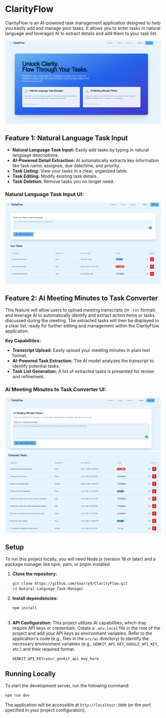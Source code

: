 # ClarityFlow

ClarityFlow is an AI-powered task management application designed to help you easily add and manage your tasks. It allows you to enter tasks in natural language and leverages AI to extract details and add them to your task list.

![ClarityFlow Screenshot](UI.png)

## Feature 1: Natural Language Task Input

*   **Natural Language Task Input:** Easily add tasks by typing in natural language descriptions.
*   **AI-Powered Detail Extraction:** AI automatically extracts key information like task name, assignee, due date/time, and priority.
*   **Task Listing:** View your tasks in a clear, organized table.
*   **Task Editing:** Modify existing task details.
*   **Task Deletion:** Remove tasks you no longer need.

### Natural Language Task Input UI:
![Natural Language Task Input UI](Task.png)


## Feature 2: AI Meeting Minutes to Task Converter

This feature will allow users to upload meeting transcripts (in `.txt` format) and leverage AI to automatically identify and extract action items or tasks discussed during the meeting. The extracted tasks will then be displayed in a clear list, ready for further editing and management within the ClarityFlow application.

**Key Capabilities:**

*   **Transcript Upload:** Easily upload your meeting minutes in plain text format.
*   **AI-Powered Task Extraction:** The AI model analyzes the transcript to identify potential tasks.
*   **Task List Generation:** A list of extracted tasks is presented for review and refinement.

### AI Meeting Minutes to Task Converter UI:
![AI Meeting Minutes to Task Converter UI](task1.png)
![AI Meeting Minutes to Task Converter UI](task2.png)

## Setup

To run this project locally, you will need Node.js (version 18 or later) and a package manager like npm, yarn, or pnpm installed.

1.  **Clone the repository:**
    ```bash
    git clone https://github.com/haarry9/ClarityFlow.git
    cd Natural-Language-Task-Manager
    ```

2.  **Install dependencies:**
    ```bash
    npm install
   
    ```

3.  **API Configuration:**
    This project utilizes AI capabilities, which may require API keys or credentials. Create a `.env.local` file in the root of the project and add your API keys as environment variables. Refer to the application's code (e.g., files in the `src/ai` directory) to identify the necessary environment variables (e.g., `GENKIT_API_KEY`, `GOOGLE_API_KEY`, etc.) and their required format.

    ```env
    GENKIT_API_KEY=your_genkit_api_key_here
    ```

## Running Locally

To start the development server, run the following command:

```bash
npm run dev
```

The application will be accessible at `http://localhost:3000` (or the port specified in your project configuration).



